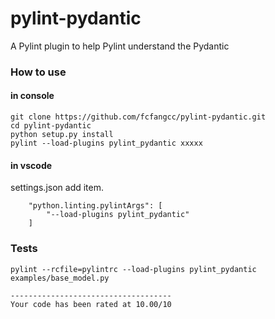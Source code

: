 # pylint-pydantic
A Pylint plugin to help Pylint understand the Pydantic

### How to use

#### in console
```
git clone https://github.com/fcfangcc/pylint-pydantic.git
cd pylint-pydantic
python setup.py install
pylint --load-plugins pylint_pydantic xxxxx
```
#### in vscode
settings.json add item.
```
    "python.linting.pylintArgs": [
        "--load-plugins pylint_pydantic"
    ]
```

### Tests
```
pylint --rcfile=pylintrc --load-plugins pylint_pydantic examples/base_model.py

------------------------------------
Your code has been rated at 10.00/10
```